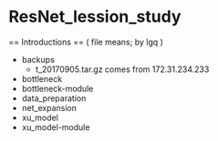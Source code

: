 # ResNet_lession_study
== Introductions ==
( file means; by lgq )

* backups
  + t_20170905.tar.gz comes from 172.31.234.233
* bottleneck
* bottleneck-module
* data_preparation
* net_expansion
* xu_model
* xu_model-module
